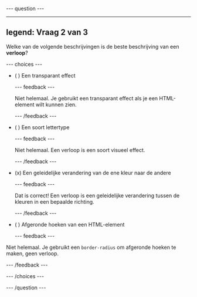 --- question ---

---
legend: Vraag 2 van 3
---

Welke van de volgende beschrijvingen is de beste beschrijving van een **verloop**?

--- choices ---

- ( ) Een transparant effect

  --- feedback ---

  Niet helemaal. Je gebruikt een transparant effect als je een HTML-element wilt kunnen zien.

  --- /feedback ---

- ( ) Een soort lettertype

  --- feedback ---

  Niet helemaal. Een verloop is een soort visueel effect.

  --- /feedback ---

- (x) Een geleidelijke verandering van de ene kleur naar de andere

  --- feedback ---

  Dat is correct! Een verloop is een geleidelijke verandering tussen de kleuren in een bepaalde richting.

  --- /feedback ---

- ( ) Afgeronde hoeken van een HTML-element

  --- feedback ---

Niet helemaal. Je gebruikt een `border-radius` om afgeronde hoeken te maken, geen verloop.

  --- /feedback ---

--- /choices ---

--- /question ---
